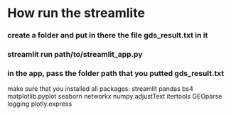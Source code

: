 # How run the streamlite 

### create a folder and put in there the file gds_result.txt in it

### streamlit run path/to/streamlit_app.py

### in the app, pass the folder path that you putted gds_result.txt

make sure that you installed all packages:
streamlit
pandas
bs4
matplotlib.pyplot
seaborn
networkx
numpy
adjustText
itertools
GEOparse
logging
plotly.express

